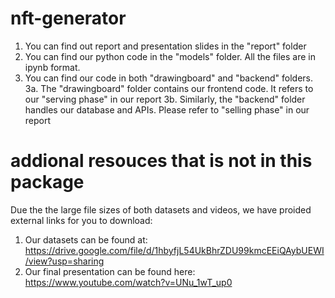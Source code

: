 # nft-generator
1. You can find out report and presentation slides in the "report" folder
2. You can find our python code in the "models" folder. All the files are in ipynb format. 
3. You can find our code in both "drawingboard" and "backend" folders. 
3a. The "drawingboard" folder contains our frontend code. It refers to our "serving phase" in our report
3b. Similarly, the "backend" folder handles our database and APIs. Please refer to "selling phase" in our report 

# addional resouces that is not in this package
Due the the large file sizes of both datasets and videos, we have proided external links for you to download:
1. Our datasets can be found at: https://drive.google.com/file/d/1hbyfjL54UkBhrZDU99kmcEEiQAybUEWI/view?usp=sharing
2. Our final presentation can be found here: https://www.youtube.com/watch?v=UNu_1wT_up0